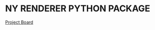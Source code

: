 # NY RENDERER PYTHON PACKAGE

[Project Board](https://github.com/users/NishKoder/projects/1/views/1)